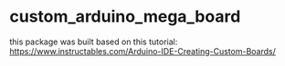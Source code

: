 # custom_arduino_mega_board

this package was built based on this tutorial: https://www.instructables.com/Arduino-IDE-Creating-Custom-Boards/
